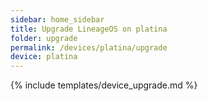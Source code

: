 ```yaml
---
sidebar: home_sidebar
title: Upgrade LineageOS on platina
folder: upgrade
permalink: /devices/platina/upgrade
device: platina
---
```

{% include templates/device_upgrade.md %}
